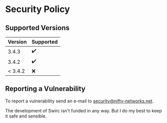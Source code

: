 # Security Policy #

## Supported Versions ##

| Version | Supported          |
| ------- | ------------------ |
| 3.4.3   | :heavy_check_mark: |
| 3.4.2   | :heavy_check_mark: |
| < 3.4.2 | :x:                |

## Reporting a Vulnerability ##

To report a vulnerability send an e-mail to [security@nifty-networks.net](mailto:security@nifty-networks.net).

The development of Swirc isn't funded in any way. But I do my best to keep it safe and sensible.

